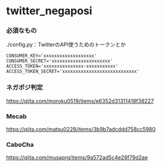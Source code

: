 # twitter_negaposi
### 必須なもの
./config.py：TwitterのAPI使うためのトークンとか
```
CONSUMER_KEY='xxxxxxxxxxxxxxxxxxx'
CONSUMER_SECRET='xxxxxxxxxxxxxxxxxxxxxx'
ACCESS_TOKEN='xxxxxxxxxxxxxxx-xxxxxxxxxxx'
ACCESS_TOKEN_SECRET='xxxxxxxxxxxxxxxxxxxxxxxxxxxx'
```

### ネガポジ判定
https://qiita.com/moroku0519/items/e6352d31311418f38227

### Mecab
https://qiita.com/matsu0228/items/3b9b7adcddd758cc5980

### CaboCha
https://qiita.com/musaprg/items/9a572ad5c4e28f79d2ae